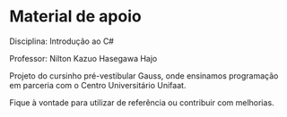 # Material de apoio

Disciplina: Introdução ao C#

Professor: Nilton Kazuo Hasegawa Hajo

Projeto do cursinho pré-vestibular Gauss, onde ensinamos programação em parceria com o Centro Universitário Unifaat.

Fique à vontade para utilizar de referência ou contribuir com melhorias.
